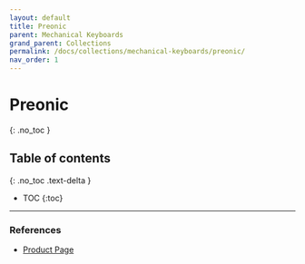 ```yaml
---
layout: default
title: Preonic
parent: Mechanical Keyboards
grand_parent: Collections
permalink: /docs/collections/mechanical-keyboards/preonic/
nav_order: 1
---
```


# Preonic
{: .no_toc }

## Table of contents
{: .no_toc .text-delta }

- TOC
{:toc}

---

### References
*   [Product Page](https://drop.com/buy/preonic-mechanical-keyboard)
